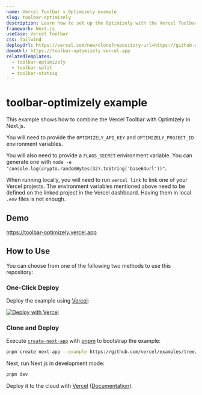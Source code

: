 ```yaml
---
name: Vercel Toolbar x Optimizely example
slug: toolbar-optimizely
description: Learn how to set up the Optimizely with the Vercel Toolbar
framework: Next.js
useCase: Vercel Toolbar
css: Tailwind
deployUrl: https://vercel.com/new/clone?repository-url=https://github.com/vercel/examples/tree/main/toolbar/toolbar-optimizely&project-name=toolbar-optimizely&repository-name=toolbar-optimizely&env=OPTIMIZELY_API_KEY&env=OPTIMIZELY_PROJECT_ID&env=FLAGS_SECRET
demoUrl: https://toolbar-optimizely.vercel.app
relatedTemplates:
  - toolbar-optimizely
  - toolbar-split
  - toolbar-statsig
---
```


# toolbar-optimizely example

This example shows how to combine the Vercel Toolbar with Optimizely in Next.js.

You will need to provide the `OPTIMIZELY_API_KEY` and `OPTIMIZELY_PROJECT_ID` environment variables.

You will also need to provide a `FLAGS_SECRET` environment variable. You can generate one with `node -e "console.log(crypto.randomBytes(32).toString('base64url'))"`.

When running locally, you will need to run `vercel link` to link one of your Vercel projects. The environment variables mentioned above need to be defined on the linked project in the Vercel dashboard. Having them in local `.env` files is not enough.

## Demo

https://toolbar-optimizely.vercel.app

## How to Use

You can choose from one of the following two methods to use this repository:

### One-Click Deploy

Deploy the example using [Vercel](https://vercel.com?utm_source=github&utm_medium=readme&utm_campaign=vercel-examples):

[![Deploy with Vercel](https://vercel.com/button)](https://vercel.com/new/clone?repository-url=https://github.com/vercel/examples/tree/main/toolbar/toolbar-optimizely&project-name=toolbar-optimizely&repository-name=toolbar-optimizely&env=OPTIMIZELY_API_KEY&env=OPTIMIZELY_PROJECT_ID&env=FLAGS_SECRET)

### Clone and Deploy

Execute [`create-next-app`](https://github.com/vercel/next.js/tree/canary/packages/create-next-app) with [pnpm](https://pnpm.io/installation) to bootstrap the example:

```bash
pnpm create next-app --example https://github.com/vercel/examples/tree/main/toolbar/toolbar-optimizely
```

Next, run Next.js in development mode:

```bash
pnpm dev
```

Deploy it to the cloud with [Vercel](https://vercel.com/new?utm_source=github&utm_medium=readme&utm_campaign=toolbar-optimizely) ([Documentation](https://nextjs.org/docs/deployment)).
